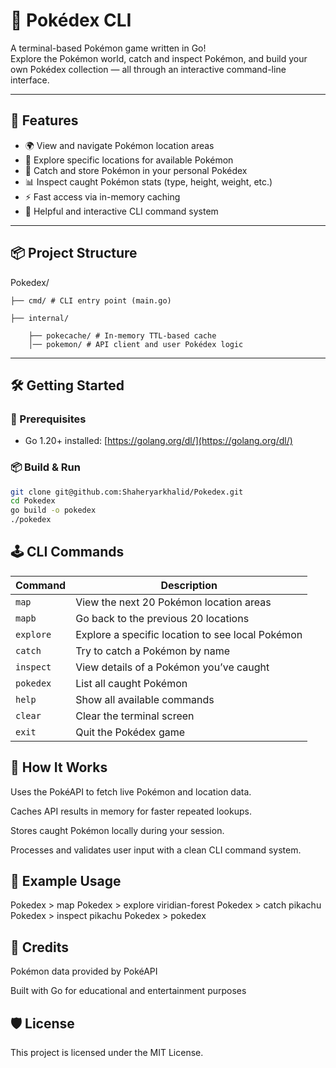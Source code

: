 # 🧢 Pokédex CLI

A terminal-based Pokémon game written in Go!  
Explore the Pokémon world, catch and inspect Pokémon, and build your own Pokédex collection — all through an interactive command-line interface.

---

## 🚀 Features

- 🌍 View and navigate Pokémon location areas
- 🎯 Explore specific locations for available Pokémon
- 🎒 Catch and store Pokémon in your personal Pokédex
- 📊 Inspect caught Pokémon stats (type, height, weight, etc.)
- ⚡ Fast access via in-memory caching
- 💬 Helpful and interactive CLI command system

---

## 📦 Project Structure

Pokedex/

    ├── cmd/ # CLI entry point (main.go)
    
    ├── internal/

        ├── pokecache/ # In-memory TTL-based cache
        │── pokemon/ # API client and user Pokédex logic



---

## 🛠️ Getting Started

### 🔧 Prerequisites

- Go 1.20+ installed: [https://golang.org/dl/](https://golang.org/dl/)

### 📦 Build & Run

```bash
git clone git@github.com:Shaheryarkhalid/Pokedex.git
cd Pokedex
go build -o pokedex
./pokedex
```

## 🕹️ CLI Commands

| Command   | Description                                      |
| --------- | ------------------------------------------------ |
| `map`     | View the next 20 Pokémon location areas          |
| `mapb`    | Go back to the previous 20 locations             |
| `explore` | Explore a specific location to see local Pokémon |
| `catch`   | Try to catch a Pokémon by name                   |
| `inspect` | View details of a Pokémon you’ve caught          |
| `pokedex` | List all caught Pokémon                          |
| `help`    | Show all available commands                      |
| `clear`   | Clear the terminal screen                        |
| `exit`    | Quit the Pokédex game                            |


## 🧠 How It Works
Uses the PokéAPI to fetch live Pokémon and location data.

Caches API results in memory for faster repeated lookups.

Stores caught Pokémon locally during your session.

Processes and validates user input with a clean CLI command system.

## 🧪 Example Usage


Pokedex > map
Pokedex > explore viridian-forest
Pokedex > catch pikachu
Pokedex > inspect pikachu
Pokedex > pokedex

## 🙌 Credits
Pokémon data provided by PokéAPI

Built with Go for educational and entertainment purposes

## 🛡️ License
This project is licensed under the MIT License.

